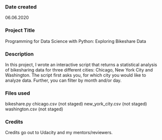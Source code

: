 ### Date created
06.06.2020

### Project Title
Programming for Data Science with Python: Exploring Bikeshare Data

### Description
In this project, I wrote an interactive script that returns a statistical analysis of bikesharing data for three different cities: Chicago, New York City and Washington. The script first asks you, for which city you would like to analyze data. Further, you can filter by month and/or day.

### Files used
bikeshare.py
chicago.csv (not staged)
new_york_city.csv (not staged)
washington.csv (not staged)

### Credits
Credits go out to Udacity and my mentors/reviewers.

